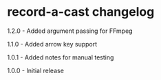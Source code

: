 # record-a-cast changelog
1.2.0 - Added argument passing for FFmpeg

1.1.0 - Added arrow key support

1.0.1 - Added notes for manual testing

1.0.0 - Initial release
